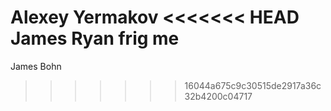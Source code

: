Alexey Yermakov
<<<<<<< HEAD
James Ryan
frig me
=======
James Bohn
>>>>>>> 16044a675c9c30515de2917a36c32b4200c04717
